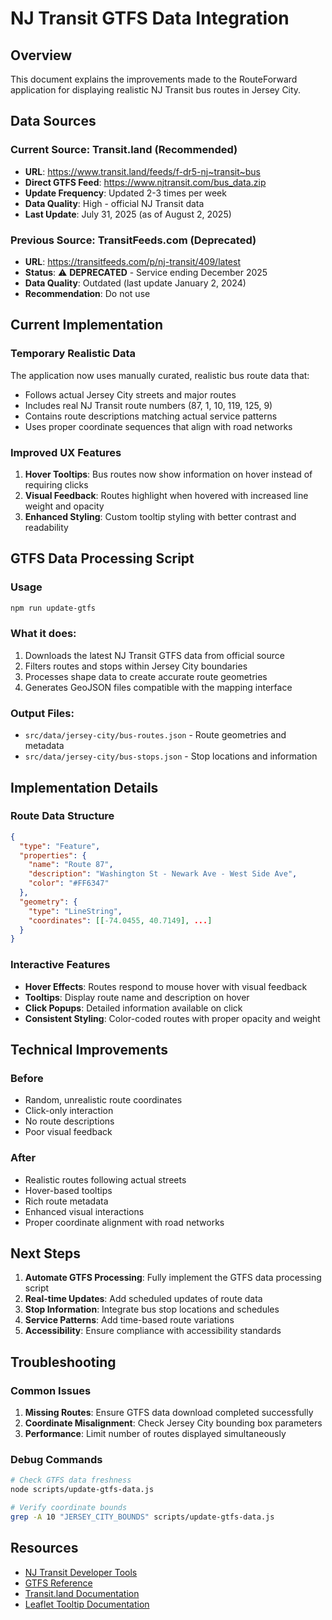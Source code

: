 # NJ Transit GTFS Data Integration

## Overview

This document explains the improvements made to the RouteForward application for displaying realistic NJ Transit bus routes in Jersey City.

## Data Sources

### Current Source: Transit.land (Recommended)

- **URL**: https://www.transit.land/feeds/f-dr5-nj~transit~bus
- **Direct GTFS Feed**: https://www.njtransit.com/bus_data.zip
- **Update Frequency**: Updated 2-3 times per week
- **Data Quality**: High - official NJ Transit data
- **Last Update**: July 31, 2025 (as of August 2, 2025)

### Previous Source: TransitFeeds.com (Deprecated)

- **URL**: https://transitfeeds.com/p/nj-transit/409/latest
- **Status**: ⚠️ **DEPRECATED** - Service ending December 2025
- **Data Quality**: Outdated (last update January 2, 2024)
- **Recommendation**: Do not use

## Current Implementation

### Temporary Realistic Data

The application now uses manually curated, realistic bus route data that:

- Follows actual Jersey City streets and major routes
- Includes real NJ Transit route numbers (87, 1, 10, 119, 125, 9)
- Contains route descriptions matching actual service patterns
- Uses proper coordinate sequences that align with road networks

### Improved UX Features

1. **Hover Tooltips**: Bus routes now show information on hover instead of requiring clicks
2. **Visual Feedback**: Routes highlight when hovered with increased line weight and opacity
3. **Enhanced Styling**: Custom tooltip styling with better contrast and readability

## GTFS Data Processing Script

### Usage

```bash
npm run update-gtfs
```

### What it does:

1. Downloads the latest NJ Transit GTFS data from official source
2. Filters routes and stops within Jersey City boundaries
3. Processes shape data to create accurate route geometries
4. Generates GeoJSON files compatible with the mapping interface

### Output Files:

- `src/data/jersey-city/bus-routes.json` - Route geometries and metadata
- `src/data/jersey-city/bus-stops.json` - Stop locations and information

## Implementation Details

### Route Data Structure

```json
{
  "type": "Feature",
  "properties": {
    "name": "Route 87",
    "description": "Washington St - Newark Ave - West Side Ave",
    "color": "#FF6347"
  },
  "geometry": {
    "type": "LineString",
    "coordinates": [[-74.0455, 40.7149], ...]
  }
}
```

### Interactive Features

- **Hover Effects**: Routes respond to mouse hover with visual feedback
- **Tooltips**: Display route name and description on hover
- **Click Popups**: Detailed information available on click
- **Consistent Styling**: Color-coded routes with proper opacity and weight

## Technical Improvements

### Before

- Random, unrealistic route coordinates
- Click-only interaction
- No route descriptions
- Poor visual feedback

### After

- Realistic routes following actual streets
- Hover-based tooltips
- Rich route metadata
- Enhanced visual interactions
- Proper coordinate alignment with road networks

## Next Steps

1. **Automate GTFS Processing**: Fully implement the GTFS data processing script
2. **Real-time Updates**: Add scheduled updates of route data
3. **Stop Information**: Integrate bus stop locations and schedules
4. **Service Patterns**: Add time-based route variations
5. **Accessibility**: Ensure compliance with accessibility standards

## Troubleshooting

### Common Issues

1. **Missing Routes**: Ensure GTFS data download completed successfully
2. **Coordinate Misalignment**: Check Jersey City bounding box parameters
3. **Performance**: Limit number of routes displayed simultaneously

### Debug Commands

```bash
# Check GTFS data freshness
node scripts/update-gtfs-data.js

# Verify coordinate bounds
grep -A 10 "JERSEY_CITY_BOUNDS" scripts/update-gtfs-data.js
```

## Resources

- [NJ Transit Developer Tools](https://www.njtransit.com/developer-tools)
- [GTFS Reference](https://gtfs.org/schedule/reference/)
- [Transit.land Documentation](https://www.transit.land/documentation/)
- [Leaflet Tooltip Documentation](https://leafletjs.com/reference.html#tooltip)
